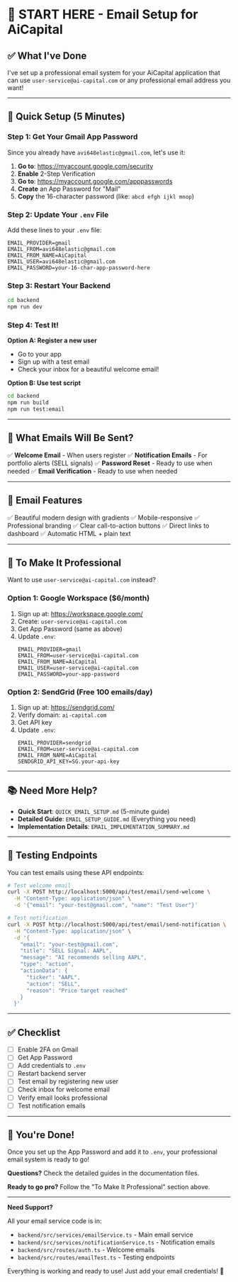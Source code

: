 # 🚀 START HERE - Email Setup for AiCapital

## ✅ What I've Done

I've set up a professional email system for your AiCapital application that can use `user-service@ai-capital.com` or any professional email address you want!

---

## 🎯 Quick Setup (5 Minutes)

### Step 1: Get Your Gmail App Password

Since you already have `avi648elastic@gmail.com`, let's use it:

1. **Go to**: https://myaccount.google.com/security
2. **Enable** 2-Step Verification
3. **Go to**: https://myaccount.google.com/apppasswords
4. **Create** an App Password for "Mail"
5. **Copy** the 16-character password (like: `abcd efgh ijkl mnop`)

### Step 2: Update Your `.env` File

Add these lines to your `.env` file:

```env
EMAIL_PROVIDER=gmail
EMAIL_FROM=avi648elastic@gmail.com
EMAIL_FROM_NAME=AiCapital
EMAIL_USER=avi648elastic@gmail.com
EMAIL_PASSWORD=your-16-char-app-password-here
```

### Step 3: Restart Your Backend

```bash
cd backend
npm run dev
```

### Step 4: Test It!

**Option A: Register a new user**
- Go to your app
- Sign up with a test email
- Check your inbox for a beautiful welcome email!

**Option B: Use test script**
```bash
cd backend
npm run build
npm run test:email
```

---

## 📧 What Emails Will Be Sent?

✅ **Welcome Email** - When users register
✅ **Notification Emails** - For portfolio alerts (SELL signals)
✅ **Password Reset** - Ready to use when needed
✅ **Email Verification** - Ready to use when needed

---

## 🎨 Email Features

✅ Beautiful modern design with gradients
✅ Mobile-responsive
✅ Professional branding
✅ Clear call-to-action buttons
✅ Direct links to dashboard
✅ Automatic HTML + plain text

---

## 🌟 To Make It Professional

Want to use `user-service@ai-capital.com` instead?

### Option 1: Google Workspace ($6/month)
1. Sign up at: https://workspace.google.com/
2. Create: `user-service@ai-capital.com`
3. Get App Password (same as above)
4. Update `.env`:
   ```env
   EMAIL_PROVIDER=gmail
   EMAIL_FROM=user-service@ai-capital.com
   EMAIL_FROM_NAME=AiCapital
   EMAIL_USER=user-service@ai-capital.com
   EMAIL_PASSWORD=your-app-password
   ```

### Option 2: SendGrid (Free 100 emails/day)
1. Sign up at: https://sendgrid.com/
2. Verify domain: `ai-capital.com`
3. Get API key
4. Update `.env`:
   ```env
   EMAIL_PROVIDER=sendgrid
   EMAIL_FROM=user-service@ai-capital.com
   EMAIL_FROM_NAME=AiCapital
   SENDGRID_API_KEY=SG.your-api-key
   ```

---

## 📚 Need More Help?

- **Quick Start**: `QUICK_EMAIL_SETUP.md` (5-minute guide)
- **Detailed Guide**: `EMAIL_SETUP_GUIDE.md` (Everything you need)
- **Implementation Details**: `EMAIL_IMPLEMENTATION_SUMMARY.md`

---

## 🧪 Testing Endpoints

You can test emails using these API endpoints:

```bash
# Test welcome email
curl -X POST http://localhost:5000/api/test/email/send-welcome \
  -H "Content-Type: application/json" \
  -d '{"email": "your-test@gmail.com", "name": "Test User"}'

# Test notification
curl -X POST http://localhost:5000/api/test/email/send-notification \
  -H "Content-Type: application/json" \
  -d '{
    "email": "your-test@gmail.com",
    "title": "SELL Signal: AAPL",
    "message": "AI recommends selling AAPL",
    "type": "action",
    "actionData": {
      "ticker": "AAPL",
      "action": "SELL",
      "reason": "Price target reached"
    }
  }'
```

---

## ✅ Checklist

- [ ] Enable 2FA on Gmail
- [ ] Get App Password
- [ ] Add credentials to `.env`
- [ ] Restart backend server
- [ ] Test email by registering new user
- [ ] Check inbox for welcome email
- [ ] Verify email looks professional
- [ ] Test notification emails

---

## 🎉 You're Done!

Once you set up the App Password and add it to `.env`, your professional email system is ready to go!

**Questions?** Check the detailed guides in the documentation files.

**Ready to go pro?** Follow the "To Make It Professional" section above.

---

**Need Support?**

All your email service code is in:
- `backend/src/services/emailService.ts` - Main email service
- `backend/src/services/notificationService.ts` - Notification emails
- `backend/src/routes/auth.ts` - Welcome emails
- `backend/src/routes/emailTest.ts` - Testing endpoints

Everything is working and ready to use! Just add your email credentials! 🚀

